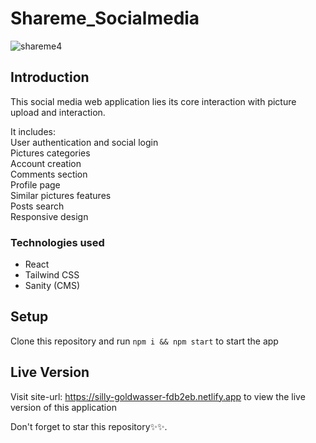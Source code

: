 # Shareme_Socialmedia
![shareme4](https://user-images.githubusercontent.com/76836006/165216761-b86c0daf-a800-4e42-aefb-60c4971e69cb.PNG)

## Introduction
This social media web application lies its core interaction with picture upload and interaction. <br/>

It includes:<br/>
User authentication and social login <br/>
Pictures categories<br/>
Account creation<br/>
Comments section<br/>
Profile page <br/>
Similar pictures features<br/>
Posts search<br/>
Responsive design

### Technologies used
* React <br />
* Tailwind CSS <br />
* Sanity (CMS)

## Setup
Clone this repository and run ```npm i && npm start``` to start the app

## Live Version
Visit site-url: https://silly-goldwasser-fdb2eb.netlify.app to view the live version of this application

Don't forget to star this repository✨✨.
